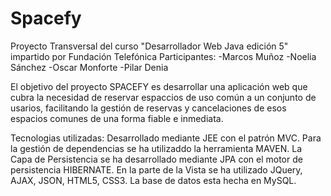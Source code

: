 # Spacefy
Proyecto Transversal del curso "Desarrollador Web Java edición 5" impartido por Fundación Telefónica
Participantes:
-Marcos Muñoz
-Noelia Sánchez
-Oscar Monforte
-Pilar Denia

El objetivo del proyecto SPACEFY es desarrollar una aplicación web que cubra la necesidad de reservar espaccios de uso común a un conjunto de usarios, facilitando la gestión de reservas y cancelaciones de esos espacios comunes de una forma fiable e inmediata.

Tecnologias utilizadas:
Desarrollado mediante JEE con el patrón MVC.
Para la gestión de dependencias se ha utilizaddo la herramienta MAVEN.
La Capa de Persistencia se ha desarrollado mediante JPA con el motor de persistencia HIBERNATE.
En la parte de la Vista se ha utilizado JQuery, AJAX, JSON, HTML5, CSS3.
La base de datos esta hecha en MySQL.
